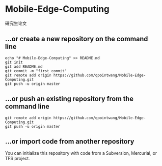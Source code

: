 # Mobile-Edge-Computing
研究生论文



## …or create a new repository on the command line
```
echo "# Mobile-Edge-Computing" >> README.md
git init
git add README.md
git commit -m "first commit"
git remote add origin https://github.com/qpointwang/Mobile-Edge-Computing.git
git push -u origin master
```
## …or push an existing repository from the command line
```
git remote add origin https://github.com/qpointwang/Mobile-Edge-Computing.git
git push -u origin master
```
## …or import code from another repository
You can initialize this repository with code from a Subversion, Mercurial, or TFS project.
